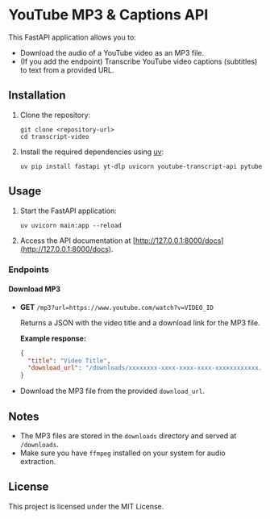 # YouTube MP3 & Captions API

This FastAPI application allows you to:
- Download the audio of a YouTube video as an MP3 file.
- (If you add the endpoint) Transcribe YouTube video captions (subtitles) to text from a provided URL.

## Installation

1. Clone the repository:
   ```
   git clone <repository-url>
   cd transcript-video
   ```

2. Install the required dependencies using [uv](https://astral.sh/uv/):
   ```
   uv pip install fastapi yt-dlp uvicorn youtube-transcript-api pytube
   ```

## Usage

1. Start the FastAPI application:
   ```
   uv uvicorn main:app --reload
   ```

2. Access the API documentation at [http://127.0.0.1:8000/docs](http://127.0.0.1:8000/docs).

### Endpoints

#### Download MP3

- **GET** `/mp3?url=https://www.youtube.com/watch?v=VIDEO_ID`

  Returns a JSON with the video title and a download link for the MP3 file.

  **Example response:**
  ```json
  {
    "title": "Video Title",
    "download_url": "/downloads/xxxxxxxx-xxxx-xxxx-xxxx-xxxxxxxxxxxx.mp3"
  }
  ```

- Download the MP3 file from the provided `download_url`.

## Notes

- The MP3 files are stored in the `downloads` directory and served at `/downloads`.
- Make sure you have `ffmpeg` installed on your system for audio extraction.

## License

This project is licensed under the MIT License.